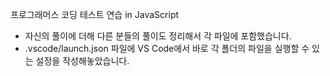 프로그래머스 코딩 테스트 연습 in JavaScript
  - 자신의 풀이에 더해 다른 분들의 풀이도 정리해서 각 파일에 포함했습니다.
  - .vscode/launch.json 파일에 VS Code에서 바로 각 폴더의 파일을 실행할 수 있는 설정을 작성해놓았습니다.
